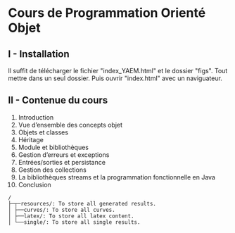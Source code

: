 # Cours de Programmation Orienté Objet 

## I - Installation
 
Il suffit de télécharger le fichier "index_YAEM.html" et le dossier "figs". 
Tout mettre dans un seul dossier. Puis ouvrir "index.html" avec un naviguateur.

## II - Contenue du cours

1. Introduction
2. Vue d’ensemble des concepts objet
3. Objets et classes
4. Héritage
5. Module et bibliothèques
6. Gestion d’erreurs et exceptions
7. Entrées/sorties et persistance
8. Gestion des collections
9. La bibliothèques streams et la programmation fonctionnelle en Java
10. Conclusion

```
/
├─┬─resources/: To store all generated results.
│ ├──curves/: To store all curves.
│ ├──latex/: To store all latex content.
│ └──single/: To store all single results.

```

